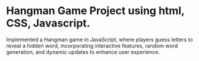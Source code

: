 # Hangman Game Project using html, CSS, Javascript.
Implemented a Hangman game in JavaScript, where players guess letters to reveal a hidden word, incorporating interactive features, random word generation, and dynamic updates to enhance user experience.
